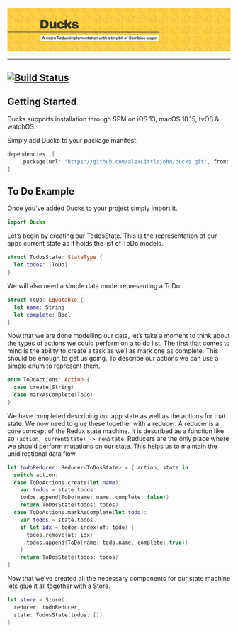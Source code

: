 ![header](./header.png)

- - - -
[![Build Status](https://img.shields.io/endpoint.svg?url=https%3A%2F%2Factions-badge.atrox.dev%2Falexlittlejohn%2Fducks%2Fbadge%3Fref%3Dmaster&style=flat)](https://actions-badge.atrox.dev/alexlittlejohn/ducks/goto?ref=master)
---


## Getting Started
Ducks supports installation through SPM on iOS 13, macOS 10.15, tvOS & watchOS.

Simply add Ducks to your package manifest.

```swift
dependencies: [
    .package(url: "https://github.com/alexLittlejohn/ducks.git", from: "1.0.0")
]
```

## To Do Example
Once you’ve added Ducks to your project simply import it.

```swift
import Ducks
```

Let’s begin by creating our TodosState.  This is the representation of our apps current state as it holds the list of ToDo models.

```swift
struct TodosState: StateType {
  let todos: [ToDo]
}
```

We will also need a simple data model representing a ToDo

```swift
struct ToDo: Equatable {
  let name: String
  let complete: Bool
}
```

Now that we are done modelling our data, let’s take a moment to think about the types of actions we could perform on a to do list. The first that comes to mind is the ability to create a task as well as mark one as complete. This should be enough to get us going. To describe our actions we can use a simple enum to represent them.

```swift
enum ToDoActions: Action {
  case create(String)
  case markAsComplete(ToDo)
}
```

We have completed describing our app state as well as the actions for that state. We now need to glue these together with a reducer. A reducer is a core concept of the Redux state machine. It is described as a function like so `(action, currentState) -> newState`. Reducers are the only place where we should perform mutations on our state. This helps us to maintain the unidirectional data flow. 

```swift
let todoReducer: Reducer<ToDosState> = { action, state in
  switch action:
  case ToDoActions.create(let name):
    var todos = state.todos
    todos.append(ToDo(name: name, complete: false))
    return ToDosState(todos: todos)
  case ToDoActions.markAsComplete(let todo):
    var todos = state.todos
    if let idx = todos.index(of: todo) {
      todos.remove(at: idx)
      todos.append(ToDo(name: todo.name, complete: true))
    }
    return ToDosState(todos: todos)
} 
```

Now that we’ve created all the necessary components for our state machine lets glue it all together with a Store.

```swift
let store = Store(
  reducer: todoReducer, 
  state: TodosState(todos: [])
)
```


